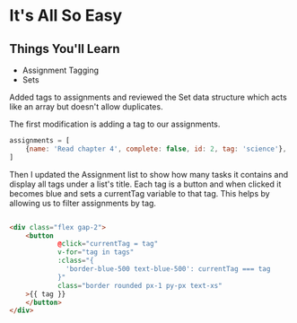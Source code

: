 # It's All So Easy

## Things You'll Learn

* Assignment Tagging
* Sets

Added tags to assignments and reviewed the Set data structure which acts like an array but doesn't allow duplicates.

The first modification is adding a tag to our assignments.

```js
assignments = [
    {name: 'Read chapter 4', complete: false, id: 2, tag: 'science'},
]
```

Then I updated the Assignment list to show how many tasks it contains and display all tags under a list's title. Each
tag is a button and when clicked it becomes blue and sets a currentTag variable to that tag.
This helps by allowing us to filter assignments by tag.

```html

<div class="flex gap-2">
    <button
            @click="currentTag = tag"
            v-for="tag in tags"
            :class="{
              'border-blue-500 text-blue-500': currentTag === tag 
            }"
            class="border rounded px-1 py-px text-xs"
    >{{ tag }}
    </button>
</div>
```